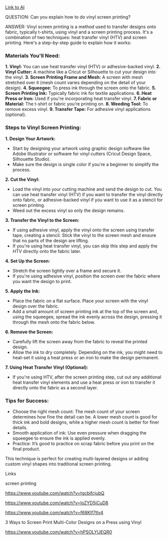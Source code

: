 [Link to AI](https://chatgpt.com/c/66ef3abe-3b14-8006-83bb-fd95b83229a3)


QUESTION: Can you explain how to do vinyl screen printing?

ANSWER: Vinyl screen printing is a method used to transfer designs onto fabric, typically t-shirts, using vinyl and a screen printing process. It's a combination of two techniques: heat transfer vinyl (HTV) and screen printing. Here's a step-by-step guide to explain how it works:

### Materials You'll Need:

**1. Vinyl:** You can use heat transfer vinyl (HTV) or adhesive-backed vinyl.
**2. Vinyl Cutter:** A machine like a Cricut or Silhouette to cut your design into the vinyl.
**3. Screen Printing Frame and Mesh:** A screen with mesh stretched over it (mesh count varies depending on the detail of your design).
**4. Squeegee:** To press ink through the screen onto the fabric.
**5. Screen Printing Ink:** Typically fabric ink for textile applications.
**6. Heat Press or Iron:** Used if you're incorporating heat transfer vinyl.
**7. Fabric or Material:** The t-shirt or fabric you’re printing on.
**8. Weeding Tool:** To remove excess vinyl.
**9. Transfer Tape:** For adhesive vinyl applications (optional).

### Steps to Vinyl Screen Printing:

**1. Design Your Artwork:**
- Start by designing your artwork using graphic design software like Adobe Illustrator or software for vinyl cutters (Cricut Design Space, Silhouette Studio).
- Make sure the design is single color if you're a beginner to simplify the process.

**2. Cut the Vinyl:**
- Load the vinyl into your cutting machine and send the design to cut. You can use heat transfer vinyl (HTV) if you want to transfer the vinyl directly onto fabric, or adhesive-backed vinyl if you want to use it as a stencil for screen printing.
- Weed out the excess vinyl so only the design remains.

**3. Transfer the Vinyl to the Screen:**
- If using adhesive vinyl, apply the vinyl onto the screen using transfer tape, creating a stencil. Stick the vinyl to the screen mesh and ensure that no parts of the design are lifting.
- If you're using heat transfer vinyl, you can skip this step and apply the HTV directly onto the fabric later.

**4. Set Up the Screen:**
- Stretch the screen tightly over a frame and secure it.
- If you're using adhesive vinyl, position the screen over the fabric where you want the design to print.

**5. Apply the Ink:**
- Place the fabric on a flat surface. Place your screen with the vinyl design over the fabric.
- Add a small amount of screen printing ink at the top of the screen and, using the squeegee, spread the ink evenly across the design, pressing it through the mesh onto the fabric below.

**6. Remove the Screen:**
- Carefully lift the screen away from the fabric to reveal the printed design.
- Allow the ink to dry completely. Depending on the ink, you might need to heat-set it using a heat press or an iron to make the design permanent.

**7. Using Heat Transfer Vinyl (Optional):**
- If you're using HTV, after the screen printing step, cut out any additional heat transfer vinyl elements and use a heat press or iron to transfer it directly onto the fabric as a second layer.

### Tips for Success:

- Choose the right mesh count: The mesh count of your screen determines how fine the detail can be. A lower mesh count is good for thick ink and bold designs, while a higher mesh count is better for finer details.
- Smooth application of ink: Use even pressure when dragging the squeegee to ensure the ink is applied evenly.
- Practice: It’s good to practice on scrap fabric before you print on the final product.

This technique is perfect for creating multi-layered designs or adding custom vinyl shapes into traditional screen printing.


Links

screen printing

<https://www.youtube.com/watch?v=tgcbifcjubQ>


<https://www.youtube.com/watch?v=loZYD5jCuD8>



<https://www.youtube.com/watch?v=f68Klf7tlv4>


3 Ways to Screen Print Multi-Color Designs on a Press using Vinyl


https://www.youtube.com/watch?v=hPSOLYUEQR0









